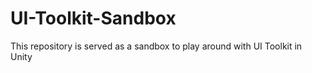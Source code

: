 # UI-Toolkit-Sandbox
This repository is served as a sandbox to play around with UI Toolkit in Unity
